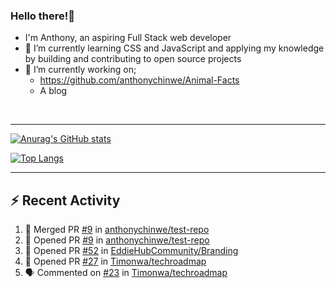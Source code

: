 ### Hello there!👋
- I'm Anthony, an aspiring Full Stack web developer
- 🌱 I’m currently learning CSS and JavaScript and applying my knowledge by building and contributing to open source projects
- 🔭 I’m currently working on;
  - https://github.com/anthonychinwe/Animal-Facts 
  - A blog

<br>

---

 [![Anurag's GitHub stats](https://github-readme-stats.vercel.app/api?username=anthonychinwe&count_private=true&show_icons=true&theme=github_dark)](https://github.com/anuraghazra/github-readme-stats)
 
 [![Top Langs](https://github-readme-stats.vercel.app/api/top-langs/?username=anthonychinwe&count_private=true&show_icons=true&theme=github_dark&langs_count=8&layout=compact)](https://github.com/anuraghazra/github-readme-stats)
 
 ---
 
 ## :zap: Recent Activity
<!--START_SECTION:activity-->
1. 🎉 Merged PR [#9](https://github.com/anthonychinwe/test-repo/pull/9) in [anthonychinwe/test-repo](https://github.com/anthonychinwe/test-repo)
2. 💪 Opened PR [#9](https://github.com/anthonychinwe/test-repo/pull/9) in [anthonychinwe/test-repo](https://github.com/anthonychinwe/test-repo)
3. 💪 Opened PR [#52](https://github.com/EddieHubCommunity/Branding/pull/52) in [EddieHubCommunity/Branding](https://github.com/EddieHubCommunity/Branding)
4. 💪 Opened PR [#27](https://github.com/Timonwa/techroadmap/pull/27) in [Timonwa/techroadmap](https://github.com/Timonwa/techroadmap)
5. 🗣 Commented on [#23](https://github.com/Timonwa/techroadmap/issues/23) in [Timonwa/techroadmap](https://github.com/Timonwa/techroadmap)
<!--END_SECTION:activity-->

<!--
**anthonychinwe/anthonychinwe** is a ✨ _special_ ✨ repository because its `README.md` (this file) appears on your GitHub profile.

Here are some ideas to get you started:

- 🔭 I’m currently working on ...
- 🌱 I’m currently learning ...
- 👯 I’m looking to collaborate on ...
- 🤔 I’m looking for help with ...
- 💬 Ask me about ...
- 📫 How to reach me: ...
- 😄 Pronouns: ...
- ⚡ Fun fact: ...
-->
